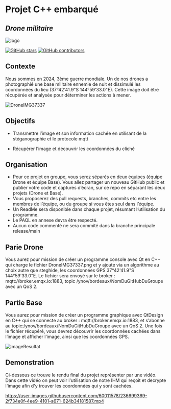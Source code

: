 # Projet C++ embarqué
## _Drone militaire_

![logo](https://user-images.githubusercontent.com/60011578/236699551-7745a4e5-4dee-4b0c-b410-08744eef314c.png?width=500&height=500)

[![GitHub stars](https://img.shields.io/github/stars/themlphdstudent/awesome-github-profile-readme-templates.svg)](https://www.youtube.com/watch?v=2Z4m4lnjxkY)
[![GitHub contributors](https://img.shields.io/github/contributors/themlphdstudent/awesome-github-profile-readme-templates.svg?color=blue)](https://lesjoiesducode.fr/content/044/github-copilot-anakin-meme.jpg)

## Contexte

Nous sommes en 2024, 3ème guerre mondiale. Un de nos drones a photographié
une base militaire ennemie de nuit et dissimulé les coordonnées du lieu (37°42'41.9"S 144°59'33.0"E). Cette image 
doit être récupérée et analysée pour déterminer les actions à mener.

![DroneIMG37337](https://user-images.githubusercontent.com/60011578/236699905-1da852e8-2a47-4851-b63e-983793c0ca20.png)

## Objectifs

* Transmettre l’image et son information cachée en utilisant de la 
stéganographie et le protocole mqtt

* Récupérer l’image et découvrir les coordonnées du cliché

## Organisation

* Pour ce projet en groupe, vous serez séparés en deux équipes (équipe
Drone et équipe Base). Vous allez partager un nouveau GitHub public 
et publier votre code et captures d’écran, sur ce repo en séparant les 
deux projets (Drone et Base). 
* Vous proposerez des pull requests, branches, commits etc entre les 
membres de l’équipe, ou du groupe si vous êtes seul dans l’équipe.
* Un ReadMe sera disponible dans chaque projet, résumant l’utilisation 
du programme.
* Le PAQL en annexe devra être respecté.
* Aucun code commenté ne sera commité dans la branche principale 
release/main

## Parie Drone

Vous aurez pour mission de créer un programme console avec Qt en C++ qui charge le fichier DroneIMG37337.png et y ajoute via un algorithme au choix autre que steghide, les coordonnées GPS 37°42'41.9"S 144°59'33.0"E. Le fichier sera envoyé sur le broker : mqtt://broker.emqx.io:1883, topic /ynov/bordeaux/NomDuGitHubDuGroupe avec un QoS 2.

## Partie Base

Vous aurez pour mission de créer un programme graphique avec QtDesign en C++ qui se connecte au broker : mqtt://broker.emqx.io:1883, et s’abonne au topic:/ynov/bordeaux/NomDuGitHubDuGroupe avec un QoS 2. Une fois le fichier récupéré, vous devrez découvrir les coordonnées cachées dans l’image et afficher l’image, ainsi que les coordonnées GPS. 

![imageResultat](https://user-images.githubusercontent.com/60011578/236700179-dce998b5-24c3-44de-92ac-70f48fe06009.png)

## Demonstration 

Ci-dessous ce trouve le rendu final du projet représenter par une vidéo. Dans cette vidéo on peut voir l'utilisation de notre IHM qui reçoit et decrypte l'image afin d'y trouver les coordonnées qui y sont cachées.

https://user-images.githubusercontent.com/60011578/236699369-2f734e0f-4ee9-4101-a671-624b34181587.mp4

